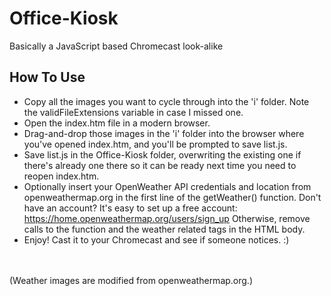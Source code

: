# Office-Kiosk
 Basically a JavaScript based Chromecast look-alike

## How To Use
- Copy all the images you want to cycle through into the 'i' folder. Note the validFileExtensions variable in case I missed one.
- Open the index.htm file in a modern browser.
- Drag-and-drop those images in the 'i' folder into the browser where you've opened index.htm, and you'll be prompted to save list.js.
- Save list.js in the Office-Kiosk folder, overwriting the existing one if there's already one there so it can be ready next time you need to reopen index.htm.
- Optionally insert your OpenWeather API credentials and location from openweathermap.org in the first line of the getWeather() function. Don't have an account? It's easy to set up a free account: https://home.openweathermap.org/users/sign_up Otherwise, remove calls to the function and the weather related tags in the HTML body.
- Enjoy! Cast it to your Chromecast and see if someone notices. :)
<br />
<br />
(Weather images are modified from openweathermap.org.)